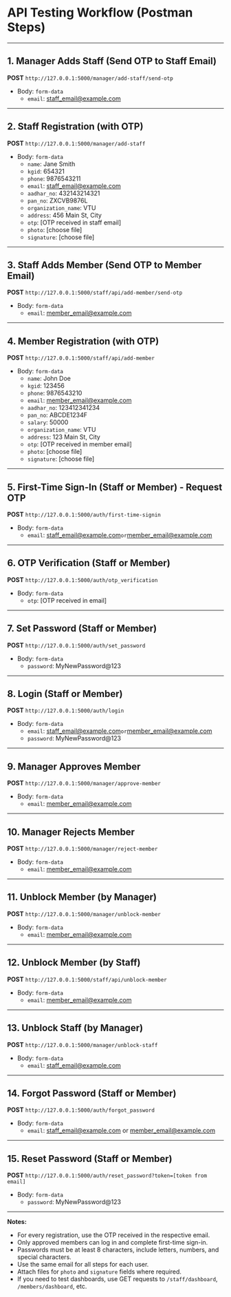 # API Testing Workflow (Postman Steps)

---

## 1. Manager Adds Staff (Send OTP to Staff Email)
**POST** `http://127.0.0.1:5000/manager/add-staff/send-otp`
- Body: `form-data`
  - `email`: staff_email@example.com

---

## 2. Staff Registration (with OTP)
**POST** `http://127.0.0.1:5000/manager/add-staff`
- Body: `form-data`
  - `name`: Jane Smith
  - `kgid`: 654321
  - `phone`: 9876543211
  - `email`: staff_email@example.com
  - `aadhar_no`: 432143214321
  - `pan_no`: ZXCVB9876L
  - `organization_name`: VTU
  - `address`: 456 Main St, City
  - `otp`: [OTP received in staff email]
  - `photo`: [choose file]
  - `signature`: [choose file]

---

## 3. Staff Adds Member (Send OTP to Member Email)
**POST** `http://127.0.0.1:5000/staff/api/add-member/send-otp`
- Body: `form-data`
  - `email`: member_email@example.com

---

## 4. Member Registration (with OTP)
**POST** `http://127.0.0.1:5000/staff/api/add-member`
- Body: `form-data`
  - `name`: John Doe
  - `kgid`: 123456
  - `phone`: 9876543210
  - `email`: member_email@example.com
  - `aadhar_no`: 123412341234
  - `pan_no`: ABCDE1234F
  - `salary`: 50000
  - `organization_name`: VTU
  - `address`: 123 Main St, City
  - `otp`: [OTP received in member email]
  - `photo`: [choose file]
  - `signature`: [choose file]

---

## 5. First-Time Sign-In (Staff or Member) - Request OTP
**POST** `http://127.0.0.1:5000/auth/first-time-signin`
- Body: `form-data`
  - `email`: staff_email@example.com` or `member_email@example.com

---

## 6. OTP Verification (Staff or Member)
**POST** `http://127.0.0.1:5000/auth/otp_verification`
- Body: `form-data`
  - `otp`: [OTP received in email]

---

## 7. Set Password (Staff or Member)
**POST** `http://127.0.0.1:5000/auth/set_password`
- Body: `form-data`
  - `password`: MyNewPassword@123

---

## 8. Login (Staff or Member)
**POST** `http://127.0.0.1:5000/auth/login`
- Body: `form-data`
  - `email`: staff_email@example.com` or `member_email@example.com
  - `password`: MyNewPassword@123

---

## 9. Manager Approves Member
**POST** `http://127.0.0.1:5000/manager/approve-member`
- Body: `form-data`
  - `email`: member_email@example.com

---

## 10. Manager Rejects Member
**POST** `http://127.0.0.1:5000/manager/reject-member`
- Body: `form-data`
  - `email`: member_email@example.com

---

## 11. Unblock Member (by Manager)
**POST** `http://127.0.0.1:5000/manager/unblock-member`
- Body: `form-data`
  - `email`: member_email@example.com

---

## 12. Unblock Member (by Staff)
**POST** `http://127.0.0.1:5000/staff/api/unblock-member`
- Body: `form-data`
  - `email`: member_email@example.com

---

## 13. Unblock Staff (by Manager)
**POST** `http://127.0.0.1:5000/manager/unblock-staff`
- Body: `form-data`
  - `email`: staff_email@example.com

---

## 14. Forgot Password (Staff or Member)
**POST** `http://127.0.0.1:5000/auth/forgot_password`
- Body: `form-data`
  - `email`: staff_email@example.com or member_email@example.com

---

## 15. Reset Password (Staff or Member)
**POST** `http://127.0.0.1:5000/auth/reset_password?token=[token from email]`
- Body: `form-data`
  - `password`: MyNewPassword@123

---

**Notes:**
- For every registration, use the OTP received in the respective email.
- Only approved members can log in and complete first-time sign-in.
- Passwords must be at least 8 characters, include letters, numbers, and special characters.
- Use the same email for all steps for each user.
- Attach files for `photo` and `signature` fields where required.
- If you need to test dashboards, use GET requests to `/staff/dashboard`, `/members/dashboard`, etc.
